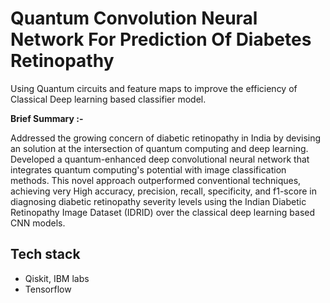 # Quantum Convolution Neural Network For Prediction Of Diabetes Retinopathy
Using Quantum circuits and feature maps to improve the efficiency of Classical Deep learning based classifier model. 


**Brief Summary :-**

Addressed the growing concern of diabetic retinopathy in India by devising an solution at the intersection of quantum computing and deep learning. Developed a quantum-enhanced deep convolutional neural network that integrates quantum computing's potential with image classification methods. This novel approach outperformed conventional techniques, achieving very High accuracy, precision, recall, specificity, and f1-score in diagnosing diabetic retinopathy severity levels using the Indian Diabetic Retinopathy Image Dataset (IDRID) over the classical deep learning based CNN models.

## Tech stack 
  - Qiskit, IBM labs
  - Tensorflow
